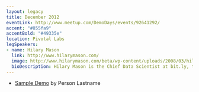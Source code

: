 ```yaml
---
layout: legacy
title: December 2012
eventLink: http://www.meetup.com/DemoDays/events/92641292/
accent: "#855fa9"
accentBold: "#49335e"
location: Pivotal Labs
legSpeakers:
- name: Hilary Mason
  link: http://www.hilarymason.com/
  image: http://www.hilarymason.com/beta/wp-content/uploads/2008/03/hilary_mason-150x150.jpg
  bioDescription: Hilary Mason is the Chief Data Scientist at bit.ly, the Internet's leading link-tracking service and one of New York's most leading startups. Hilary's work crosses pure research, math, and development of product-focused systems. See her crazy hacks or get in touch with her at her personal site, hilarymason.com.
---
```


* [Sample Demo](#) by Person Lastname